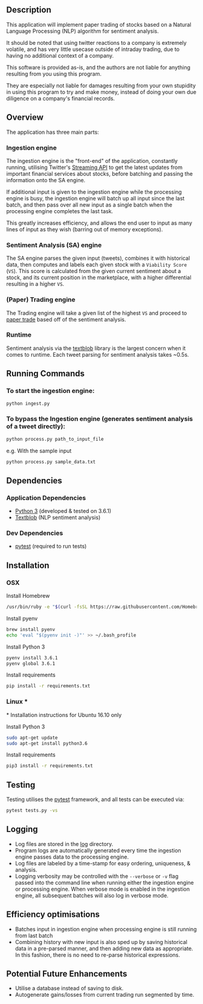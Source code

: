 

## Description
This application will implement paper trading of stocks
based on a Natural Language Processing (NLP) algorithm
for sentiment analysis.

It should be noted that using twitter reactions to a
company is extremely volatile, and has very little
usecase outside of intraday trading, due to having
no additional context of a company.

This software is provided as-is, and the authors are
not liable for anything resulting from you using this
program.
 
They are especially not liable for damages resulting
from your own stupidity in using this program to try
and make money, instead of doing your own due diligence
on a company's financial records.

## Overview
The application has three main parts:

### Ingestion engine
The ingestion engine is the "front-end" of the application,
constantly running, utilising Twitter's [Streaming API](https://dev.twitter.com/streaming/overview)
to get the latest updates from important financial services
about stocks, before batching and passing the information
onto the SA engine.

If additional input is given to the ingestion engine while the
processing engine is busy, the ingestion engine will batch up
all input since the last batch, and then pass over all new input
as a single batch when the processing engine completes the last task.

This greatly increases efficiency, and allows the end user
to input as many lines of input as they wish (barring out
of memory exceptions).

### Sentiment Analysis (SA) engine
The SA engine parses the given input (tweets), combines it with
historical data, then computes and labels each given stock with
a `Viability Score` (`VS`). This score is calculated from the given
current sentiment about a stock, and its current position in the
marketplace, with a higher differential resulting in a higher
`VS`.

### (Paper) Trading engine
The Trading engine will take a given list of the highest `VS`
and proceed to [paper trade](https://en.wikipedia.org/wiki/Stock_market_simulator)
based off of the sentiment analysis.

### Runtime
Sentiment analysis via the [textblob](https://textblob.readthedocs.io/en/dev/) library
is the largest concern when it comes to runtime. Each tweet parsing for sentiment analysis
takes ~0.5s.

## Running Commands
### To start the ingestion engine:
```sh
python ingest.py
```

### To bypass the Ingestion engine (generates sentiment analysis of a tweet directly):
```sh
python process.py path_to_input_file
```

e.g. With the sample input
```sh
python process.py sample_data.txt
```


## Dependencies
### Application Dependencies
- [Python 3](https://docs.python.org/3/) (developed & tested on 3.6.1)
- [Textblob](https://textblob.readthedocs.io/en/dev/) (NLP sentiment analysis)

### Dev Dependencies
- [pytest](http://doc.pytest.org/en/latest/) (required to run tests)

## Installation
### OSX
Install Homebrew
```sh
/usr/bin/ruby -e "$(curl -fsSL https://raw.githubusercontent.com/Homebrew/install/master/install)"
```

Install pyenv
```sh
brew install pyenv
echo 'eval "$(pyenv init -)"' >> ~/.bash_profile
```

Install Python 3
```sh
pyenv install 3.6.1
pyenv global 3.6.1
```

Install requirements
```sh
pip install -r requirements.txt
```

### Linux *
\* Installation instructions for Ubuntu 16.10 only

Install Python 3
```sh
sudo apt-get update
sudo apt-get install python3.6
```

Install requirements
```sh
pip3 install -r requirements.txt
```

## Testing
Testing utilises the [pytest](http://doc.pytest.org/en/latest/) framework,
and all tests can be executed via:
```sh
pytest tests.py -vs
```

## Logging
- Log files are stored in the [log](log/) directory.
- Program logs are automatically generated every time the
ingestion engine passes data to the processing engine.
- Log files are labeled by a time-stamp for easy ordering,
uniqueness, & analysis.
- Logging verbosity may be controlled with the `--verbose`
or `-v` flag passed into the command line when running either
the ingestion engine or processing engine. When verbose mode
is enabled in the ingestion engine, all subsequent batches
will also log in verbose mode.

## Efficiency optimisations
- Batches input in ingestion engine when processing engine
is still running from last batch
- Combining history with new input is also sped up by
saving historical data in a pre-parsed manner, and then adding new data
as appropriate. In this fashion, there is no need to re-parse historical
expressions.

## Potential Future Enhancements
- Utilise a database instead of saving to disk.
- Autogenerate gains/losses from current trading run segmented by time.
